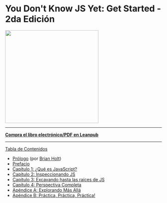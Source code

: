 # You Don't Know JS Yet: Get Started - 2da Edición

<img src="images/cover.png" width="300">

---

**[Compra el libro electrónico/PDF en Leanpub](https://leanpub.com/ydkjsy-get-started)**

---

[Tabla de Contenidos](toc.md)

- [Prólogo](foreword.md) (por [Brian Holt](https://twitter.com/holtbt))
- [Prefacio](../preface.md)
- [Capítulo 1: ¿Qué es JavaScript?](ch1.md)
- [Capítulo 2: Inspeccionando JS](ch2.md)
- [Capítulo 3: Excavando hasta las raíces de JS](ch3.md)
- [Capítulo 4: Perspectiva Completa](ch4.md)
- [Apéndice A: Explorando Más Allá](apA.md)
- [Apéndice B: Práctica, Práctica, Práctica!](apB.md)

